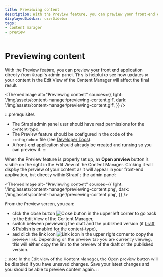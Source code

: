 ```yaml
---
title: Previewing content
description: With the Preview feature, you can preview your front-end directly from the Content Manager
displayedSidebar: userSidebar
tags:
- content manager
- preview
---
```


# Previewing content 

With the Preview feature, you can preview your front end application directly from Strapi's admin panel. This is helpful to see how updates to your content in the Edit View of the Content Manager will affect the final result.

<!-- TODO: add a dark mode GIF -->
<ThemedImage
  alt="Previewing content"
  sources={{
    light: '/img/assets/content-manager/previewing-content.gif',
    dark: '/img/assets/content-manager/previewing-content.gif',
  }}
/>

:::prerequisites
- The Strapi admin panel user should have read permissions for the content-type.
- The Preview feature should be configured in the code of the `config/admin` file (see [Developer Docs](/dev-docs/preview)).
- A front-end application should already be created and running so you can preview it.
:::

When the Preview feature is properly set up, an **Open preview** button is visible on the right in the Edit View of the Content Manager. Clicking it will display the preview of your content as it will appear in your front-end application, but directly within Strapi's the admin panel:

<!-- TODO: add a dark mode screenshot -->
<ThemedImage
  alt="Previewing content"
  sources={{
    light: '/img/assets/content-manager/previewing-content.png',
    dark: '/img/assets/content-manager/previewing-content.png',
  }}
/>

From the Preview screen, you can:

- click the close button ![Close button](/img/assets/icons/close-icon.svg) in the upper left corner to go back to the Edit View of the Content Manager,
- switch between previewing the draft and the published version (if [Draft & Publish](/user-docs/content-manager/saving-and-publishing-content) is enabled for the content-type),
- and click the link icon ![Link icon](/img/assets/icons/v5/Link.svg) in the upper right corner to copy the preview link. Depending on the preview tab you are currently viewing, this will either copy the link to the preview of the draft or the published version.

:::note
In the Edit view of the Content Manager, the Open preview button will be disabled if you have unsaved changes. Save your latest changes and you should be able to preview content again.
:::
